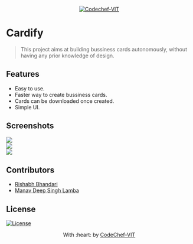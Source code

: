 <p align="center"><a href="http://www.codechefvit.com" target="_blank"><img src="https://s3.amazonaws.com/codechef_shared/sites/all/themes/abessive/logo-3.png" title="CodeChef-VIT" alt="Codechef-VIT"></a>
</p>

# Cardify
> This project aims at building bussiness cards autonomously, without having any prior knowledge of design.


## Features
- Easy to use.
- Faster way to create bussiness cards.
- Cards can be downloaded once created.
- Simple UI.

## Screenshots
<img src="https://github.com/techschneiderrr/Business-Card-Frontend/blob/master/frontend/img/card1.jpg"><br>
<img src="https://github.com/techschneiderrr/Business-Card-Frontend/blob/master/frontend/img/card2.jpg"><br>
<img src="https://github.com/techschneiderrr/Business-Card-Frontend/blob/master/frontend/img/card3.jpg">

## Contributors
- <a href="https://github.com/RishabhKodes">Rishabh Bhandari</a>
- <a href="https://github.com/techschneiderrr">Manav Deep Singh Lamba</a>


## License

[![License](http://img.shields.io/:license-mit-blue.svg?style=flat-square)](http://badges.mit-license.org)

<p align="center">
	With :heart: by <a href="http://www.codechefvit.com" target="_blank">CodeChef-VIT</a>
</p>
